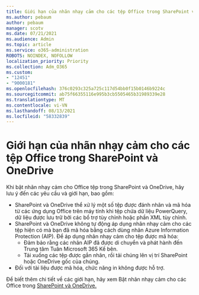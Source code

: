 ```yaml
---
title: Giới hạn của nhãn nhạy cảm cho các tệp Office trong SharePoint và OneDrive
ms.author: pebaum
author: pebaum
manager: scotv
ms.date: 07/21/2021
ms.audience: Admin
ms.topic: article
ms.service: o365-administration
ROBOTS: NOINDEX, NOFOLLOW
localization_priority: Priority
ms.collection: Adm_O365
ms.custom:
- "12451"
- "9000181"
ms.openlocfilehash: 376c0293c325a725c117d54bb0f15b0146b9224c
ms.sourcegitcommit: ab75f66355116e995b3cb5505465b31989339e28
ms.translationtype: MT
ms.contentlocale: vi-VN
ms.lasthandoff: 08/13/2021
ms.locfileid: "58332839"
---
```

# <a name="limitations-for-sensitivity-labels-for-office-files-in-sharepoint-and-onedrive"></a>Giới hạn của nhãn nhạy cảm cho các tệp Office trong SharePoint và OneDrive

Khi bật nhãn nhạy cảm cho Office tệp trong SharePoint và OneDrive, hãy lưu ý đến các yêu cầu và giới hạn, bao gồm:

- SharePoint và OneDrive thể xử lý một số tệp được đánh nhãn và mã hóa từ các ứng dụng Office trên máy tính khi tệp chứa dữ liệu PowerQuery, dữ liệu được lưu trữ bởi các bổ trợ tùy chỉnh hoặc phần XML tùy chỉnh.
- SharePoint và OneDrive không tự động áp dụng nhãn nhạy cảm cho các tệp hiện có mà bạn đã mã hóa bằng cách dùng nhãn Azure Information Protection (AIP). Để áp dụng nhãn nhạy cảm cho tệp được mã hóa: 
    - Đảm bảo rằng các nhãn AIP đã được di chuyển và phát hành đến Trung tâm Tuân Microsoft 365 Kế bên.
    - Tải xuống các tệp được gắn nhãn, rồi tải chúng lên vị trí SharePoint hoặc OneDrive gốc của chúng.
- Đối với tài liệu được mã hóa, chức năng in không được hỗ trợ.

Để biết thêm chi tiết về các giới hạn, hãy xem Bật nhãn nhạy cảm cho các Office trong [SharePoint và OneDrive.](https://docs.microsoft.com/microsoft-365/compliance/sensitivity-labels-sharepoint-onedrive-files#limitations)
